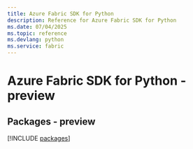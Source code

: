 ```yaml
---
title: Azure Fabric SDK for Python
description: Reference for Azure Fabric SDK for Python
ms.date: 07/04/2025
ms.topic: reference
ms.devlang: python
ms.service: fabric
---
```

# Azure Fabric SDK for Python - preview
## Packages - preview
[!INCLUDE [packages](fabric-index.md)]